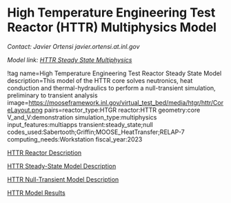 # High Temperature Engineering Test Reactor (HTTR) Multiphysics Model

*Contact: Javier Ortensi javier.ortensi.at.inl.gov*

*Model link: [HTTR Steady State Multiphysics](https://github.com/idaholab/virtual_test_bed/tree/main/htgr/httr)*

!tag name=High Temperature Engineering Test Reactor Steady State Model
     description=This model of the HTTR core solves neutronics, heat conduction and thermal-hydraulics to perform a null-transient simulation, preliminary to transient analysis
     image=https://mooseframework.inl.gov/virtual_test_bed/media/htgr/httr/CoreLayout.png
     pairs=reactor_type:HTGR
           reactor:HTTR
           geometry:core
           V_and_V:demonstration
           simulation_type:multiphysics
           input_features:multiapps
           transient:steady_state;null
           codes_used:Sabertooth;Griffin;MOOSE_HeatTransfer;RELAP-7
           computing_needs:Workstation
           fiscal_year:2023

[HTTR Reactor Description](httr/httr_reactor_description.md)

[HTTR Steady-State Model Description](httr/httr_steady_state_model_description.md)

[HTTR Null-Transient Model Description](httr/httr_null_transient_model_description.md)

[HTTR Model Results](httr/httr_model_results.md)
